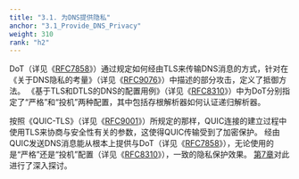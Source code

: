 ```yaml
---
title: "3.1. 为DNS提供隐私"
anchor: "3.1_Provide_DNS_Privacy"
weight: 310
rank: "h2"
---
```


DoT（详见《[RFC7858](https://www.rfc-editor.org/info/rfc7858)》）通过规定如何经由TLS来传输DNS消息的方式，针对在《关于DNS隐私的考量》（详见《[RFC9076](https://www.rfc-editor.org/info/rfc9076)》）中描述的部分攻击，定义了抵御方法。
《基于TLS和DTLS的DNS的配置用例》（详见《[RFC8310](https://www.rfc-editor.org/info/rfc8310)》）中为DoT分别指定了“严格”和“投机”两种配置，其中包括存根解析器如何认证递归解析器。

按照《QUIC-TLS》（详见《[RFC9001](../RFC9001_Chinese_Simplified)》）所规定的那样，QUIC连接的建立过程中使用TLS来协商与安全性有关的参数，这使得QUIC传输受到了加密保护。
经由QUIC发送DNS消息能从根本上提供与DoT（详见《[RFC7858](https://www.rfc-editor.org/info/rfc7858)》），无论使用的是“严格”还是“投机”配置（详见《[RFC8310](https://www.rfc-editor.org/info/rfc8310)》），一致的隐私保护效果。
[第7章](#7_Privacy_Considerations)对此进行了深入探讨。
